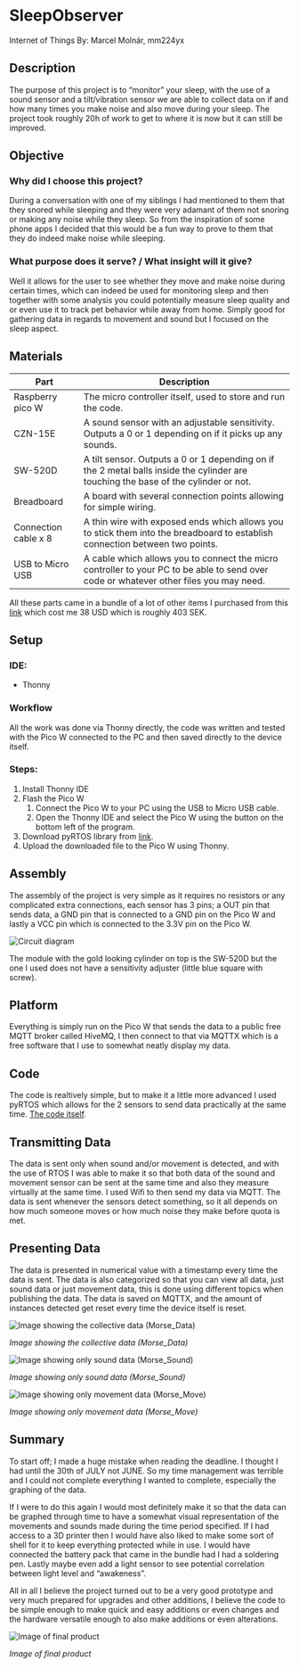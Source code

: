 # SleepObserver
Internet of Things
By: Marcel Molnár, mm224yx

## Description
The purpose of this project is to “monitor” your sleep, with the use of a sound sensor and a tilt/vibration sensor we are able to collect data on if and how many times you make noise and also move during your sleep.
The project took roughly 20h of work to get to where it is now but it can still be improved.

## Objective
### Why did I choose this project?
During a conversation with one of my siblings I had mentioned to them that they snored while sleeping and they were very adamant of them not snoring or making any noise while they sleep. So from the inspiration of some phone apps I decided that this would be a fun way to prove to them that they do indeed make noise while sleeping.

### What purpose does it serve? / What insight will it give?
Well it allows for the user to see whether they move and make noise during certain times, which can indeed be used for monitoring sleep and then together with some analysis you could potentially measure sleep quality and or even use it to track pet behavior while away from home. Simply good for gathering data in regards to movement and sound but I focused on the sleep aspect.

## Materials
| Part | Description |
| ---- | ----------- |
| Raspberry pico W | The micro controller itself, used to store and run the code. |
| CZN-15E | A sound sensor with an adjustable sensitivity. Outputs a 0 or 1 depending on if it picks up any sounds. |
| SW-520D | A tilt sensor. Outputs a 0 or 1 depending on if the 2 metal balls inside the cylinder are touching the base of the cylinder or not. |
| Breadboard | A board with several connection points allowing for simple wiring. |
| Connection cable x 8 | A thin wire with exposed ends which allows you to stick them into the breadboard to establish connection between two points. |
| USB to Micro USB | A cable which allows you to connect the micro controller to your PC to be able to send over code or whatever other files you may need. |

All these parts came in a bundle of a lot of other items I purchased from this [link](https://www.elecrow.com/raspberry-pi-pico-advanced-kit-with-pico-board-32-modules-and-32-detailed-projects-lessons.html) which cost me 38 USD which is roughly 403 SEK.

## Setup
### IDE:
- Thonny

### Workflow
All the work was done via Thonny directly, the code was written and tested with the Pico W connected to the PC and then saved directly to the device itself.

### Steps:
1. Install Thonny IDE
2. Flash the Pico W
    1. Connect the Pico W to your PC using the USB to Micro USB cable.
    2. Open the Thonny IDE and select the Pico W using the button on the bottom left of the program.
3. Download pyRTOS library from [link](https://github.com/Rybec/pyRTOS).
4. Upload the downloaded file to the Pico W using Thonny.

## Assembly
The assembly of the project is very simple as it requires no resistors or any complicated extra connections, each sensor has 3 pins; a OUT pin that sends data, a GND pin that is connected to a GND pin on the Pico W and lastly a VCC pin which is connected to the 3.3V pin on the Pico W.

![Circuit diagram](https://cdn.discordapp.com/attachments/567450731372740641/1257994237799305287/image.png?ex=66866dee&is=66851c6e&hm=1105323c56d521ef7b57fc5ecb75c648b433039419e588ae21960fdaaf3b3c59&)

The module with the gold looking cylinder on top is the SW-520D but the one I used does not have a sensitivity adjuster (little blue square with screw).

## Platform
Everything is simply run on the Pico W that sends the data to a public free MQTT broker called HiveMQ, I then connect to that via MQTTX which is a free software that I use to somewhat neatly display my data.

## Code
The code is realtively simple, but to make it a little more advanced I used pyRTOS which allows for the 2 sensors to send data practically at the same time. [The code itself](SleepObserver.py).

## Transmitting Data
The data is sent only when sound and/or movement is detected, and with the use of RTOS I was able to make it so that both data of the sound and movement sensor can be sent at the same time and also they measure virtually at the same time.
I used Wifi to then send my data via MQTT. The data is sent whenever the sensors detect something, so it all depends on how much someone moves or how much noise they make before quota is met.

## Presenting Data
The data is presented in numerical value with a timestamp every time the data is sent. The data is also categorized so that you can view all data, just sound data or just movement data, this is done using different topics when publishing the data. The data is saved on MQTTX, and the amount of instances detected get reset every time the device itself is reset.

![Image showing the collective data (Morse_Data)](https://cdn.discordapp.com/attachments/567450731372740641/1257996160912723968/image.png?ex=66866fb9&is=66851e39&hm=69af907df2e61e30144a7f17eb45e6ed951c69628ed4506d56d805fa5ad70632&)

*Image showing the collective data (Morse_Data)*


![Image showing only sound data (Morse_Sound)](https://cdn.discordapp.com/attachments/567450731372740641/1257996289132597258/image.png?ex=66866fd7&is=66851e57&hm=dd63061b58e07e09f91d08c4f996a8b21e2df7f53aa76e3b31713fb267878550&)

*Image showing only sound data (Morse_Sound)*


![Image showing only movement data (Morse_Move)](https://cdn.discordapp.com/attachments/567450731372740641/1257996289551896637/image.png?ex=66866fd7&is=66851e57&hm=0b096562e927710ab5763dd99bbaba5a2d14483f16e6a7b7f337158748e9c47f&)

*Image showing only movement data (Morse_Move)*



## Summary
To start off; I made a huge mistake when reading the deadline. I thought I had until the 30th of JULY not JUNE. So my time management was terrible and I could not complete everything I wanted to complete, especially the graphing of the data.

If I were to do this again I would most definitely make it so that the data can be graphed through time to have a somewhat visual representation of the movements and sounds made during the time period specified. If I had access to a 3D printer then I would have also liked to make some sort of shell for it to keep everything protected while in use. I would have connected the battery pack that came in the bundle had I had a soldering pen. Lastly maybe even add a light sensor to see potential correlation between light level and “awakeness”.

All in all I believe the project turned out to be a very good prototype and very much prepared for upgrades and other additions, I believe the code to be simple enough to make quick and easy additions or even changes and the hardware versatile enough to also make additions or even alterations.

![Image of final product](https://cdn.discordapp.com/attachments/567450731372740641/1256956012171366481/PXL_20240630_125404775.jpg?ex=6685f2c2&is=6684a142&hm=fe9ee7054a2bbf3abe21f4044d71b54338a4314d0a7ba47b9408828e24effabf&)

*Image of final product*

